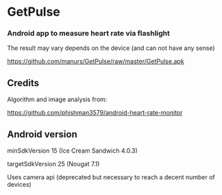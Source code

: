 # GetPulse
### Android app to measure heart rate via flashlight
 
The result may vary depends on the device (and can not have any sense)

https://github.com/manurs/GetPulse/raw/master/GetPulse.apk

## Credits
Algorithm and image analysis from:

https://github.com/phishman3579/android-heart-rate-monitor

## Android version
minSdkVersion 15 (Ice Cream Sandwich 4.0.3)

targetSdkVersion 25 (Nougat 7.1)

Uses camera api (deprecated but necessary to reach a decent number of devices)
